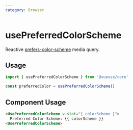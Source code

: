 ```yaml
---
category: Browser
---
```


# usePreferredColorScheme

Reactive [prefers-color-scheme](https://developer.mozilla.org/en-US/docs/Web/CSS/@media/prefers-color-scheme) media query.

## Usage

```js
import { usePreferredColorScheme } from '@vueuse/core'

const preferredColor = usePreferredColorScheme()
```

## Component Usage

```html
<UsePreferredColorScheme v-slot="{ colorScheme }">
  Preferred Color Scheme: {{ colorScheme }}
<UsePreferredColorScheme>
```
